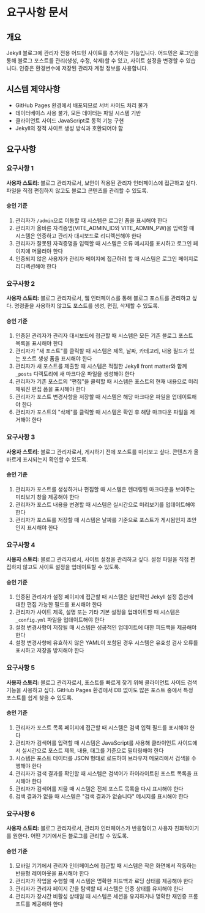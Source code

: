 # 요구사항 문서

## 개요

Jekyll 블로그에 관리자 전용 어드민 사이트를 추가하는 기능입니다. 어드민은 로그인을 통해 블로그 포스트를 관리(생성, 수정, 삭제)할 수 있고, 사이트 설정을 변경할 수 있습니다. 인증은 환경변수에 저장된 관리자 계정 정보를 사용합니다.

## 시스템 제약사항

- GitHub Pages 환경에서 배포되므로 서버 사이드 처리 불가
- 데이터베이스 사용 불가, 모든 데이터는 파일 시스템 기반
- 클라이언트 사이드 JavaScript로 동적 기능 구현
- Jekyll의 정적 사이트 생성 방식과 호환되어야 함

## 요구사항

### 요구사항 1

**사용자 스토리:** 블로그 관리자로서, 보안이 적용된 관리자 인터페이스에 접근하고 싶다. 파일을 직접 편집하지 않고도 블로그 콘텐츠를 관리할 수 있도록.

#### 승인 기준

1. 관리자가 `/admin`으로 이동할 때 시스템은 로그인 폼을 표시해야 한다
2. 관리자가 올바른 자격증명(VITE_ADMIN_ID와 VITE_ADMIN_PW)을 입력할 때 시스템은 인증하고 관리자 대시보드로 리디렉션해야 한다
3. 관리자가 잘못된 자격증명을 입력할 때 시스템은 오류 메시지를 표시하고 로그인 페이지에 머물러야 한다
4. 인증되지 않은 사용자가 관리자 페이지에 접근하려 할 때 시스템은 로그인 페이지로 리디렉션해야 한다

### 요구사항 2

**사용자 스토리:** 블로그 관리자로서, 웹 인터페이스를 통해 블로그 포스트를 관리하고 싶다. 명령줄을 사용하지 않고도 포스트를 생성, 편집, 삭제할 수 있도록.

#### 승인 기준

1. 인증된 관리자가 관리자 대시보드에 접근할 때 시스템은 모든 기존 블로그 포스트 목록을 표시해야 한다
2. 관리자가 "새 포스트"를 클릭할 때 시스템은 제목, 날짜, 카테고리, 내용 필드가 있는 포스트 생성 폼을 표시해야 한다
3. 관리자가 새 포스트를 제출할 때 시스템은 적절한 Jekyll front matter와 함께 `_posts` 디렉토리에 새 마크다운 파일을 생성해야 한다
4. 관리자가 기존 포스트의 "편집"을 클릭할 때 시스템은 포스트의 현재 내용으로 미리 채워진 편집 폼을 표시해야 한다
5. 관리자가 포스트 변경사항을 저장할 때 시스템은 해당 마크다운 파일을 업데이트해야 한다
6. 관리자가 포스트의 "삭제"를 클릭할 때 시스템은 확인 후 해당 마크다운 파일을 제거해야 한다

### 요구사항 3

**사용자 스토리:** 블로그 관리자로서, 게시하기 전에 포스트를 미리보고 싶다. 콘텐츠가 올바르게 표시되는지 확인할 수 있도록.

#### 승인 기준

1. 관리자가 포스트를 생성하거나 편집할 때 시스템은 렌더링된 마크다운을 보여주는 미리보기 창을 제공해야 한다
2. 관리자가 포스트 내용을 변경할 때 시스템은 실시간으로 미리보기를 업데이트해야 한다
3. 관리자가 포스트를 저장할 때 시스템은 날짜를 기준으로 포스트가 게시됨인지 초안인지 표시해야 한다

### 요구사항 4

**사용자 스토리:** 블로그 관리자로서, 사이트 설정을 관리하고 싶다. 설정 파일을 직접 편집하지 않고도 사이트 설정을 업데이트할 수 있도록.

#### 승인 기준

1. 인증된 관리자가 설정 페이지에 접근할 때 시스템은 일반적인 Jekyll 설정 옵션에 대한 편집 가능한 필드를 표시해야 한다
2. 관리자가 사이트 제목, 설명 또는 기타 기본 설정을 업데이트할 때 시스템은 `_config.yml` 파일을 업데이트해야 한다
3. 설정 변경사항이 저장될 때 시스템은 성공적인 업데이트에 대한 피드백을 제공해야 한다
4. 설정 변경사항에 유효하지 않은 YAML이 포함된 경우 시스템은 유효성 검사 오류를 표시하고 저장을 방지해야 한다

### 요구사항 5

**사용자 스토리:** 블로그 관리자로서, 포스트를 빠르게 찾기 위해 클라이언트 사이드 검색 기능을 사용하고 싶다. GitHub Pages 환경에서 DB 없이도 많은 포스트 중에서 특정 포스트를 쉽게 찾을 수 있도록.

#### 승인 기준

1. 관리자가 포스트 목록 페이지에 접근할 때 시스템은 검색 입력 필드를 표시해야 한다
2. 관리자가 검색어를 입력할 때 시스템은 JavaScript를 사용해 클라이언트 사이드에서 실시간으로 포스트 제목, 내용, 태그를 기준으로 필터링해야 한다
3. 시스템은 포스트 데이터를 JSON 형태로 로드하여 브라우저 메모리에서 검색을 수행해야 한다
4. 관리자가 검색 결과를 확인할 때 시스템은 검색어가 하이라이트된 포스트 목록을 표시해야 한다
5. 관리자가 검색어를 지울 때 시스템은 전체 포스트 목록을 다시 표시해야 한다
6. 검색 결과가 없을 때 시스템은 "검색 결과가 없습니다" 메시지를 표시해야 한다

### 요구사항 6

**사용자 스토리:** 블로그 관리자로서, 관리자 인터페이스가 반응형이고 사용자 친화적이기를 원한다. 어떤 기기에서든 블로그를 관리할 수 있도록.

#### 승인 기준

1. 모바일 기기에서 관리자 인터페이스에 접근할 때 시스템은 작은 화면에서 작동하는 반응형 레이아웃을 표시해야 한다
2. 관리자가 작업을 수행할 때 시스템은 명확한 피드백과 로딩 상태를 제공해야 한다
3. 관리자가 관리자 페이지 간을 탐색할 때 시스템은 인증 상태를 유지해야 한다
4. 관리자가 장시간 비활성 상태일 때 시스템은 세션을 유지하거나 명확한 재인증 프롬프트를 제공해야 한다
